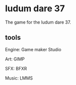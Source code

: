 # ludum dare 37
The game for the ludum dare 37.

## tools
Engine: Game maker Studio

Art: GIMP

SFX: BFXR

Music: LMMS

